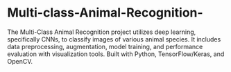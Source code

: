 # Multi-class-Animal-Recognition-
The Multi-Class Animal Recognition project utilizes deep learning, specifically CNNs, to classify images of various animal species. It includes data preprocessing, augmentation, model training, and performance evaluation with visualization tools. Built with Python, TensorFlow/Keras, and OpenCV.

